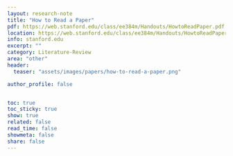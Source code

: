 ```yaml
---
layout: research-note
title: "How to Read a Paper"
pdf: https://web.stanford.edu/class/ee384m/Handouts/HowtoReadPaper.pdf
location: https://web.stanford.edu/class/ee384m/Handouts/HowtoReadPaper.pdf
info: stanford.edu
excerpt: ""
category: Literature-Review
area: "other"
header:
  teaser: "assets/images/papers/how-to-read-a-paper.png"

author_profile: false


toc: true
toc_sticky: true
show: true
related: false
read_time: false
showmeta: false
share: false
---
```


